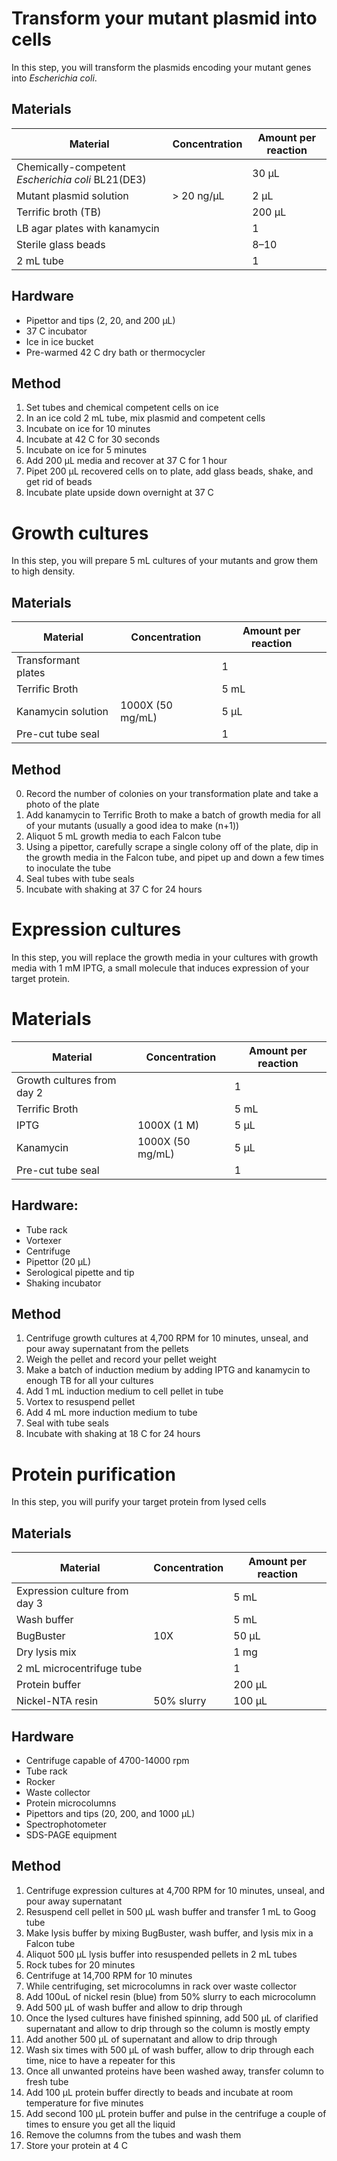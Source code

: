 # Transform your mutant plasmid into cells 

In this step, you will transform the plasmids encoding your mutant genes into *Escherichia coli*. 

## Materials

Material | Concentration  | Amount per reaction
---------|----------------|--------------------
Chemically-competent *Escherichia coli* BL21(DE3) | | 30 μL 
Mutant plasmid solution | > 20 ng/μL | 2 μL
Terrific broth (TB) | | 200 μL
LB agar plates with kanamycin | | 1
Sterile glass beads | | 8–10 
2 mL tube | | 1

## Hardware

+ Pipettor and tips (2, 20, and 200 μL)
+ 37 C incubator
+ Ice in ice bucket
+ Pre-warmed 42 C dry bath or thermocycler

## Method

1. Set tubes and chemical competent cells on ice 
1. In an ice cold 2 mL tube, mix plasmid and competent cells
1. Incubate on ice for 10 minutes 
1. Incubate at 42 C for 30 seconds 
1. Incubate on ice for 5 minutes
1. Add 200 µL media and recover at 37 C for 1 hour
1. Pipet 200 µL recovered cells on to plate, add glass beads, shake, and get rid of beads
1. Incubate plate upside down overnight at 37 C

# Growth cultures

In this step, you will prepare 5 mL cultures of your mutants and grow them to high density. 

## Materials

Material | Concentration | Amount per reaction
---------|---------------|-----------------------------
Transformant plates | | 1
Terrific Broth | | 5 mL
Kanamycin solution | 1000X (50 mg/mL) | 5 μL
Pre-cut tube seal | | 1

## Method 

0. Record the number of colonies on your transformation plate and take a photo of the plate 
1. Add kanamycin to Terrific Broth to make a batch of growth media for all of your mutants (usually a good idea to make (n+1))
1. Aliquot 5 mL growth media to each Falcon tube 
1. Using a pipettor, carefully scrape a single colony off of the plate, dip in the growth media in the Falcon tube, and pipet up and down a few times to inoculate the tube
1. Seal tubes with tube seals
1. Incubate with shaking at 37 C for 24 hours

# Expression cultures 

In this step, you will replace the growth media in your cultures with growth media with 1 mM IPTG, a small molecule that induces expression of your target protein. 

# Materials 

Material | Concentration | Amount per reaction
---------|---------------|-----------------------------
Growth cultures from day 2 | | 1
Terrific Broth | | 5 mL
IPTG | 1000X (1 M) | 5 μL
Kanamycin | 1000X (50 mg/mL) | 5 μL
Pre-cut tube seal | | 1

## Hardware:
+ Tube rack
+ Vortexer
+ Centrifuge
+ Pipettor (20 μL)
+ Serological pipette and tip
+ Shaking incubator 

## Method 

1. Centrifuge growth cultures at 4,700 RPM for 10 minutes, unseal, and pour away supernatant from the pellets 
1. Weigh the pellet and record your pellet weight 
1. Make a batch of induction medium by adding IPTG and kanamycin to enough TB for all your cultures
1. Add 1 mL induction medium to cell pellet in tube 
1. Vortex to resuspend pellet
1. Add 4 mL more induction medium to tube
1. Seal with tube seals
1. Incubate with shaking at 18 C for 24 hours 

# Protein purification 

In this step, you will purify your target protein from lysed cells 

## Materials

Material | Concentration | Amount per reaction
---------|---------------|-----------------------------
Expression culture from day 3 | | 5 mL
Wash buffer | | 5 mL
BugBuster | 10X | 50 μL
Dry lysis mix | | 1 mg
2 mL microcentrifuge tube | | 1
Protein buffer | | 200 μL
Nickel-NTA resin | 50% slurry | 100 μL

## Hardware

+ Centrifuge capable of 4700-14000 rpm
+ Tube rack
+ Rocker
+ Waste collector
+ Protein microcolumns
+ Pipettors and tips (20, 200, and 1000 μL)
+ Spectrophotometer
+ SDS-PAGE equipment

## Method 

1. Centrifuge expression cultures at 4,700 RPM for 10 minutes, unseal, and pour away supernatant
1. Resuspend cell pellet in 500 µL wash buffer and transfer 1 mL to Goog tube
1. Make lysis buffer by mixing BugBuster, wash buffer, and lysis mix in a Falcon tube
1. Aliquot 500 µL lysis buffer into resuspended pellets in 2 mL tubes
1. Rock tubes for 20 minutes 
1. Centrifuge at 14,700 RPM for 10 minutes 
1. While centrifuging, set microcolumns in rack over waste collector 
1. Add 100uL of nickel resin (blue) from 50% slurry to each microcolumn
1. Add 500 µL of wash buffer and allow to drip through
1. Once the lysed cultures have finished spinning, add 500 µL of clarified supernatant and allow to drip through so the column is mostly empty 
1. Add another 500 µL of supernatant and allow to drip through  
1. Wash six times with 500 µL of wash buffer, allow to drip through each time, nice to have a repeater for this 
1. Once all unwanted proteins have been washed away, transfer column to fresh tube
1. Add 100 µL protein buffer directly to beads and incubate at room temperature for five minutes 
1. Add second 100 µL protein buffer and pulse in the centrifuge a couple of times to ensure you get all the liquid
1. Remove the columns from the tubes and wash them 
1. Store your protein at 4 C
